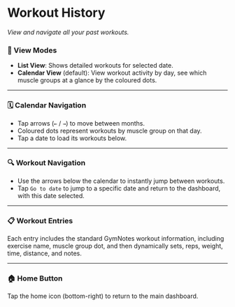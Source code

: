 # Workout History

*View and navigate all your past workouts.*

### 📅 View Modes

* **List View**: Shows detailed workouts for selected date.
* **Calendar View** (default): View workout activity by day, see which muscle groups at a glance by the coloured dots.

---

### 🗓 Calendar Navigation

* Tap arrows (`←` / `→`) to move between months.
* Coloured dots represent workouts by muscle group on that day.
* Tap a date to load its workouts below.

---

### 🔍 Workout Navigation

* Use the arrows below the calendar to instantly jump between workouts.
* Tap `Go to date` to jump to a specific date and return to the dashboard, with this date selected.

---

### 📋 Workout Entries

Each entry includes the standard GymNotes workout information, including exercise name, muscle group dot, and then dynamically sets, reps, weight, time, distance, and notes.

---

### 🏠 Home Button

Tap the home icon (bottom-right) to return to the main dashboard.